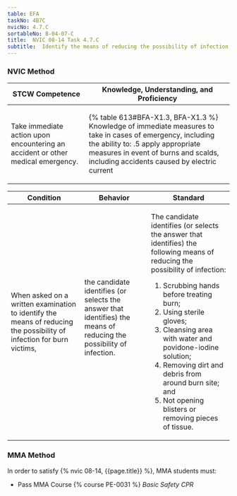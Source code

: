 ```yaml
---
table: EFA
taskNo: 4B7C
nvicNo: 4.7.C 
sortableNo: B-04-07-C
title:  NVIC 08-14 Task 4.7.C 
subtitle:  Identify the means of reducing the possibility of infection (EFA)
---
```






### NVIC Method

<a style="display:none;" onclick="togglevisibility('nvic_methods')" >Show NVIC method.</a>

<div id='nvic_methods' class='show'>

<table>
<thead>
<tr>
<th class='forty'> STCW Competence </th>
<th class='sixty'> Knowledge, Understanding, and Proficiency </th>
</tr>
</thead>

<tbody>
<tr><td markdown='1'>

Take immediate action upon encountering an accident or other medical emergency.

</td><td markdown='1'>

{% table 613#BFA-X1.3, BFA-X1.3 %} Knowledge of immediate measures to take in cases of emergency, including the ability to:
.5  apply appropriate measures in event of burns and scalds, including accidents caused by electric current

</td></tr>


</tbody>
</table>


<table>
<thead>
<tr><th class='twenty'>  Condition </th><th class='twenty'> Behavior </th><th  class='sixty'>Standard </th></tr>
</thead>
<tbody >



<tr><td markdown='1'>

When asked on a written examination to identify the means of reducing the possibility of infection for burn victims,

</td><td markdown='1'>

the candidate identifies (or selects the answer that identifies) the means of reducing the possibility of infection.

<br>

<div class="tooltip" markdown='1'>



</div>


</td><td markdown='1'>

The candidate identifies (or selects the answer that identifies) the following means of reducing the possibility of infection:
 
1.  Scrubbing hands before treating burn; 
2.  Using sterile gloves; 
3.  Cleansing area with water and povidone-iodine solution; 
4.  Removing dirt and debris from around burn site; and 
5.  Not opening blisters or removing pieces of tissue.

</td></tr>
</tbody>
</table>
</div>


### MMA Method

In order to satisfy  {% nvic 08-14, {{page.title}}  %}, MMA students must:

* Pass MMA Course {% course PE-0031 %}  *Basic Safety CPR*